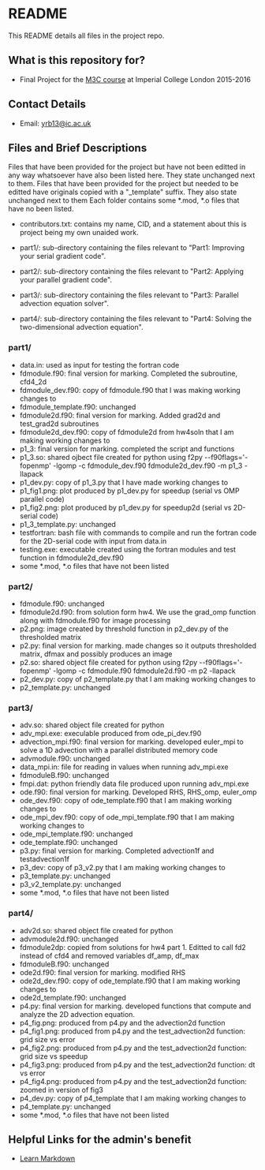 # README #

This README details all files in the project repo.

## What is this repository for? ##

* Final Project for the [M3C course](http://imperialhpsc.bitbucket.org) at Imperial College London 2015-2016

## Contact Details ##

* Email: [yrb13@ic.ac.uk](mailto:yrb13@ic.ac.uk)

## Files and Brief Descriptions ##

Files that have been provided for the project but have not been editted in any way whatsoever have also been listed here. They state unchanged next to them.
Files that have been provided for the project but needed to be editted have originals copied with a "_template" suffix. They also state unchanged next to them
Each folder contains some *.mod, *.o files that have no been listed.

* contributors.txt: contains my name, CID, and a statement about this is project being my own unaided work.

* part1/: sub-directory containing the files relevant to "Part1: Improving your serial gradient code".
* part2/: sub-directory containing the files relevant to "Part2: Applying your parallel gradient code".
* part3/: sub-directory containing the files relevant to "Part3: Parallel advection equation solver".
* part4/: sub-directory containing the files relevant to "Part4: Solving the two-dimensional advection equation".

### part1/ ###

* data.in: used as input for testing the fortran code
* fdmodule.f90: final version for marking. Completed the subroutine, cfd4_2d
* fdmodule_dev.f90: copy of fdmodule.f90 that I was making working changes to
* fdmodule_template.f90: unchanged
* fdmodule2d.f90: final version for marking. Added grad2d and test_grad2d subroutines 
* fdmodule2d_dev.f90: copy of fdmodule2d from hw4soln that I am making working changes to
* p1_3: final version for marking. completed the script and functions
* p1_3.so: shared ojbect file created for python using f2py --f90flags='-fopenmp' -lgomp -c fdmodule_dev.f90 fdmodule2d_dev.f90 -m p1_3 -llapack
* p1_dev.py: copy of p1_3.py that I have made working changes to
* p1_fig1.png: plot produced by p1_dev.py for speedup (serial vs OMP parallel code)
* p1_fig2.png: plot produced by p1_dev.py for speedup2d (serial vs 2D-serial code)
* p1_3_template.py: unchanged
* testfortran: bash file with commands to compile and run the fortran code for the 2D-serial code with input from data.in
* testing.exe: executable created using the fortran modules and test function in fdmodule2d_dev.f90
* some *.mod, *.o files that have not been listed

### part2/ ###

* fdmodule.f90: unchanged
* fdmodule2d.f90: from solution form hw4. We use the grad_omp function along with fdmodule.f90 for image processing
* p2.png: image created by threshold function in p2_dev.py of the thresholded matrix
* p2.py: final version for marking. made changes so it outputs thresholded matrix, dfmax and possibly produces an image
* p2.so: shared object file created for python using f2py  --f90flags='-fopenmp' -lgomp -c fdmodule.f90 fdmodule2d.f90 -m p2 -llapack
* p2_dev.py: copy of p2_template.py that I am making working changes to
* p2_template.py: unchanged

### part3/ ###

* adv.so: shared object file created for python
* adv_mpi.exe: execulable produced from ode_pi_dev.f90
* advection_mpi.f90: final version for marking. developed euler_mpi to solve a 1D advection with a parallel distributed memory code
* advmodule.f90: unchanged
* data_mpi.in: file for reading in values when running adv_mpi.exe
* fdmoduleB.f90: unchanged
* fmpi.dat: python friendly data file produced upon running adv_mpi.exe
* ode.f90: final version for marking. Developed RHS, RHS_omp, euler_omp
* ode_dev.f90: copy of ode_template.f90 that I am making working changes to
* ode_mpi_dev.f90: copy of ode_mpi_template.f90 that I am making working changes to
* ode_mpi_template.f90: unchanged
* ode_template.f90: unchanged
* p3.py: final version for marking. Completed advection1f and testadvection1f 
* p3_dev: copy of p3_v2.py that I am making working changes to
* p3_template.py: unchanged
* p3_v2_template.py: unchanged
* some *.mod, *.o files that have not been listed

### part4/ ###

* adv2d.so: shared object file created for python
* advmodule2d.f90: unchanged
* fdmodule2dp: copied from solutions for hw4 part 1. Editted to call fd2 instead of cfd4 and removed variables df_amp, df_max
* fdmoduleB.f90: unchanged
* ode2d.f90: final version for marking. modified RHS
* ode2d_dev.f90: copy of ode_template.f90 that I am making working changes to
* ode2d_template.f90: unchanged
* p4.py: final version for marking. developed functions that compute and analyze the 2D advection equation. 
* p4_fig.png: produced from p4.py and the advection2d function
* p4_fig1.png: produced from p4.py and the test_advection2d function: grid size vs error
* p4_fig2.png: produced from p4.py and the test_advection2d function: grid size vs speedup
* p4_fig3.png: produced from p4.py and the test_advection2d function: dt vs error
* p4_fig4.png: produced from p4.py and the test_advection2d function: zoomed in version of fig3
* p4_dev.py: copy of p4_template that I am making working changes to
* p4_template.py: unchanged
* some *.mod, *.o files that have not been listed

## Helpful Links for the admin's benefit ##
* [Learn Markdown](https://bitbucket.org/tutorials/markdowndemo)